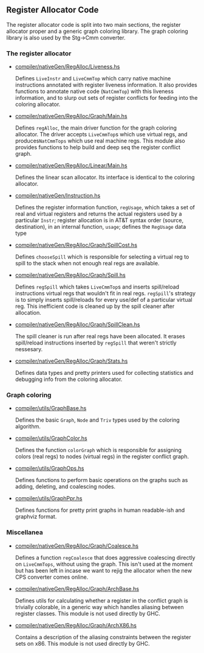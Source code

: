 ## Register Allocator Code



The register allocator code is split into two main sections, the register allocator proper and a generic graph coloring library. The graph coloring library is also used by the Stg-\>Cmm converter.


### The register allocator


- [compiler/nativeGen/RegAlloc/Liveness.hs](https://gitlab.haskell.org/ghc/ghc/blob/master/compiler/nativeGen/RegAlloc/Liveness.hs) 

  Defines `LiveInstr` and `LiveCmmTop` which carry native machine instructions annotated with register liveness information. It also provides functions to annotate native code (`NatCmmTop`) with this liveness information, and to slurp out sets of register conflicts for feeding into the coloring allocator.

- [compiler/nativeGen/RegAlloc/Graph/Main.hs](https://gitlab.haskell.org/ghc/ghc/blob/master/compiler/nativeGen/RegAlloc/Graph/Main.hs)

  Defines `regAlloc`, the main driver function for the graph coloring allocator. The driver accepts `LiveCmmTop`s which use virtual regs, and produces`NatCmmTops` which use real machine regs. This module also provides functions to help build and deep seq the register conflict graph.

- [compiler/nativeGen/RegAlloc/Linear/Main.hs](https://gitlab.haskell.org/ghc/ghc/blob/master/compiler/nativeGen/RegAlloc/Linear/Main.hs) 

  Defines the linear scan allocator. Its interface is identical to the coloring allocator.

- [compiler/nativeGen/Instruction.hs](https://gitlab.haskell.org/ghc/ghc/blob/master/compiler/nativeGen/Instruction.hs) 

  Defines the register information function, `regUsage`, which takes a set of real and virtual registers and returns the actual registers used by a particular `Instr`; register allocation is in AT&T syntax order (source, destination), in an internal function, `usage`; defines the `RegUsage` data type

- [compiler/nativeGen/RegAlloc/Graph/SpillCost.hs](https://gitlab.haskell.org/ghc/ghc/blob/master/compiler/nativeGen/RegAlloc/Graph/SpillCost.hs) 

  Defines `chooseSpill` which is responsible for selecting a virtual reg to spill to the stack when not enough real regs are available.

- [compiler/nativeGen/RegAlloc/Graph/Spill.hs](https://gitlab.haskell.org/ghc/ghc/blob/master/compiler/nativeGen/RegAlloc/Graph/Spill.hs) 

  Defines `regSpill` which takes `LiveCmmTop`s and inserts spill/reload instructions virtual regs that wouldn't fit in real regs. `regSpill`'s strategy is to simply inserts spill/reloads for every use/def of a particular virtual reg. This inefficient code is cleaned up by the spill cleaner after allocation.


- [compiler/nativeGen/RegAlloc/Graph/SpillClean.hs](https://gitlab.haskell.org/ghc/ghc/blob/master/compiler/nativeGen/RegAlloc/Graph/SpillClean.hs) 

  The spill cleaner is run after real regs have been allocated. It erases spill/reload instructions inserted by `regSpill` that weren't strictly nessesary.

- [compiler/nativeGen/RegAlloc/Graph/Stats.hs](https://gitlab.haskell.org/ghc/ghc/blob/master/compiler/nativeGen/RegAlloc/Graph/Stats.hs) 

  Defines data types and pretty printers used for collecting statistics and debugging info from the coloring allocator.

### Graph coloring


- [compiler/utils/GraphBase.hs](https://gitlab.haskell.org/ghc/ghc/blob/master/compiler/utils/GraphBase.hs) 

  Defines the basic `Graph`, `Node` and `Triv` types used by the coloring algorithm.

- [compiler/utils/GraphColor.hs](https://gitlab.haskell.org/ghc/ghc/blob/master/compiler/utils/GraphColor.hs) 

  Defines the function `colorGraph` which is responsible for assigning colors (real regs) to nodes (virtual regs) in the register conflict graph.

- [compiler/utils/GraphOps.hs](https://gitlab.haskell.org/ghc/ghc/blob/master/compiler/utils/GraphOps.hs) 

  Defines functions to perform basic operations on the graphs such as adding, deleting, and coalescing nodes.

- [compiler/utils/GraphPpr.hs](https://gitlab.haskell.org/ghc/ghc/blob/master/compiler/utils/GraphPpr.hs) 

  Defines functions for pretty print graphs in human readable-ish and graphviz format.

### Miscellanea


- [compiler/nativeGen/RegAlloc/Graph/Coalesce.hs](https://gitlab.haskell.org/ghc/ghc/blob/master/compiler/nativeGen/RegAlloc/Graph/Coalesce.hs) 

  Defines a function `regCoalesce` that does aggressive coalescing directly on `LiveCmmTops`, without using the graph. This isn't used at the moment but has been left in incase we want to rejig the allocator when the new CPS converter comes online.

- [compiler/nativeGen/RegAlloc/Graph/ArchBase.hs](https://gitlab.haskell.org/ghc/ghc/blob/master/compiler/nativeGen/RegAlloc/Graph/ArchBase.hs) 

  Defines utils for calculating whether a register in the conflict graph is trivially colorable, in a generic way which handles aliasing between register classes. This module is not used directly by GHC.

- [compiler/nativeGen/RegAlloc/Graph/ArchX86.hs](https://gitlab.haskell.org/ghc/ghc/blob/master/compiler/nativeGen/RegAlloc/Graph/ArchX86.hs) 

  Contains a description of the aliasing constraints between the register sets on x86. This module is not used directly by GHC.
